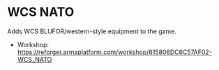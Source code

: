 # WCS NATO

Adds WCS BLUFOR/western-style equipment to the game.

- Workshop: https://reforger.armaplatform.com/workshop/615806DC6C57AF02-WCS_NATO